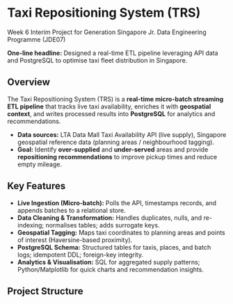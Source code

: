 # Taxi Repositioning System (TRS)
Week 6 Interim Project for Generation Singapore Jr. Data Engineering Programme (JDE07)

**One-line headline:** Designed a real-time ETL pipeline leveraging API data and PostgreSQL to optimise taxi fleet distribution in Singapore.

## Overview

The Taxi Repositioning System (TRS) is a **real-time micro-batch streaming ETL pipeline** that tracks live taxi availability, enriches it with **geospatial context**, and writes processed results into **PostgreSQL** for analytics and recommendations.

- **Data sources:** LTA Data Mall Taxi Availability API (live supply), Singapore geospatial reference data (planning areas / neighbourhood tagging).
- **Goal:** Identify **over-supplied** and **under-served** areas and provide **repositioning recommendations** to improve pickup times and reduce empty mileage.

## Key Features

- **Live Ingestion (Micro-batch):** Polls the API, timestamps records, and appends batches to a relational store.
- **Data Cleaning & Transformation:** Handles duplicates, nulls, and re-indexing; normalises tables; adds surrogate keys.
- **Geospatial Tagging:** Maps taxi coordinates to planning areas and points of interest (Haversine-based proximity).
- **PostgreSQL Schema:** Structured tables for taxis, places, and batch logs; idempotent DDL; foreign-key integrity.
- **Analytics & Visualisation:** SQL for aggregated supply patterns; Python/Matplotlib for quick charts and recommendation insights.

## Project Structure

